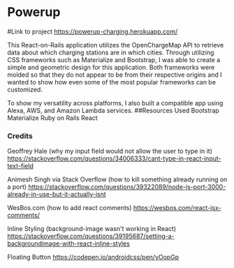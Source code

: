 # Powerup
#Link to project
https://powerup-charging.herokuapp.com/

This React-on-Rails application utilizes the OpenChargeMap API to retrieve data about which charging stations are in which cities.
Through utilizing CSS frameworks such as Materialize and Bootstrap, I was able to create a simple and geometric design for this application.
Both frameworks were molded so that they do not appear to be from their respective origins and I wanted to show how even some of the most popular frameworks can be customized.

To show my versatility across platforms, I also built a compatible app using Alexa, AWS, and Amazon Lambda services.
##Resources Used
Bootstrap
Materialize
Ruby on Rails
React

### Credits
Geoffrey Hale (why my input field would not allow the user to type in it)
https://stackoverflow.com/questions/34006333/cant-type-in-react-input-text-field

Animesh Singh via Stack Overflow (how to kill something already running on a port)
https://stackoverflow.com/questions/39322089/node-js-port-3000-already-in-use-but-it-actually-isnt

WesBos.com (how to add react comments)
https://wesbos.com/react-jsx-comments/


Inline Styling (background-image wasn't working in React)
https://stackoverflow.com/questions/39195687/setting-a-backgroundimage-with-react-inline-styles

Floating Button
https://codepen.io/androidcss/pen/yOopGp


